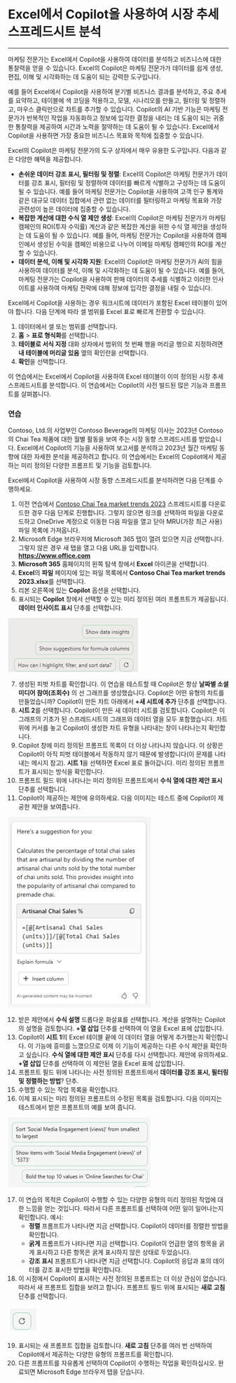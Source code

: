 # Excel에서 Copilot을 사용하여 시장 추세 스프레드시트 분석
---
마케팅 전문가는 Excel에서 Copilot을 사용하여 데이터를 분석하고 비즈니스에 대한 통찰력을 얻을 수 있습니다. Excel의 Copilot은 마케팅 전문가가 데이터를 쉽게 생성, 편집, 이해 및 시각화하는 데 도움이 되는 강력한 도구입니다.

예를 들어 Excel에서 Copilot을 사용하여 분기별 비즈니스 결과를 분석하고, 주요 추세를 요약하고, 테이블에 색 코딩을 적용하고, 모델, 시나리오를 만들고, 필터링 및 정렬하고, 마우스 클릭만으로 차트를 추가할 수 있습니다. Copilot의 AI 기반 기능은 마케팅 전문가가 반복적인 작업을 자동화하고 정보에 입각한 결정을 내리는 데 도움이 되는 귀중한 통찰력을 제공하여 시간과 노력을 절약하는 데 도움이 될 수 있습니다. Excel에서 Copilot을 사용하면 가장 중요한 비즈니스 목표와 목적에 집중할 수 있습니다.

Excel의 Copilot은 마케팅 전문가의 도구 상자에서 매우 유용한 도구입니다. 다음과 같은 다양한 혜택을 제공합니다.

 -  **손쉬운 데이터 강조 표시, 필터링 및 정렬**: Excel의 Copilot은 마케팅 전문가가 데이터를 강조 표시, 필터링 및 정렬하여 데이터를 빠르게 식별하고 구성하는 데 도움이 될 수 있습니다. 예를 들어 마케팅 전문가는 Copilot을 사용하여 고객 인구 통계와 같은 대규모 데이터 집합에서 관련 없는 데이터를 필터링하고 마케팅 목표와 가장 관련성이 높은 데이터에 집중할 수 있습니다.
 -  **복잡한 계산에 대한 수식 열 제안 생성**: Excel의 Copilot은 마케팅 전문가가 마케팅 캠페인의 ROI(투자 수익률) 계산과 같은 복잡한 계산을 위한 수식 열 제안을 생성하는 데 도움이 될 수 있습니다. 예를 들어, 마케팅 전문가는 Copilot을 사용하여 캠페인에서 생성된 수익을 캠페인 비용으로 나누어 이메일 마케팅 캠페인의 ROI를 계산할 수 있습니다.
 -  **데이터 분석, 이해 및 시각화 지원**: Excel의 Copilot은 마케팅 전문가가 AI의 힘을 사용하여 데이터를 분석, 이해 및 시각화하는 데 도움이 될 수 있습니다. 예를 들어, 마케팅 전문가는 Copilot을 사용하여 판매 데이터의 추세를 식별하고 이러한 인사이트를 사용하여 마케팅 전략에 대해 정보에 입각한 결정을 내릴 수 있습니다.

Excel에서 Copilot을 사용하는 경우 워크시트에 데이터가 포함된 Excel 테이블이 있어야 합니다. 다음 단계에 따라 셀 범위를 Excel 표로 빠르게 전환할 수 있습니다.

1.  데이터에서 셀 또는 범위를 선택합니다.
2.  **홈** &gt; **표로 형식화**를 선택합니다.
3.  **테이블로 서식 지정** 대화 상자에서 범위의 첫 번째 행을 머리글 행으로 지정하려면 **내 테이블에 머리글 있음** 옆의 확인란을 선택합니다.
4.  **확인**을 선택합니다.

이 연습에서는 Excel에서 Copilot을 사용하여 Excel 테이블이 이미 정의된 시장 추세 스프레드시트를 분석합니다. 이 연습에서는 Copilot의 사전 빌드된 많은 기능과 프롬프트를 살펴봅니다.<br>

### 연습

Contoso, Ltd.의 사업부인 Contoso Beverage의 마케팅 이사는 2023년 Contoso의 Chai Tea 제품에 대한 월별 활동을 보여 주는 시장 동향 스프레드시트를 받았습니다. Excel에서 Copilot의 기능을 사용하여 보고서를 분석하고 2023년 월간 마케팅 동향에 대한 자세한 분석을 제공하려고 합니다. 이 연습에서는 Excel의 Copilot에서 제공하는 미리 정의된 다양한 프롬프트 및 기능을 검토합니다.

Excel에서 Copilot을 사용하여 시장 동향 스프레드시트를 분석하려면 다음 단계를 수행하세요.

1.  이전 연습에서 [Contoso Chai Tea market trends 2023](https://edxinteractivepage.blob.core.windows.net/ms-4004/Contoso%20Chai%20Tea%20market%20trends%202023.xlsx) 스프레드시트를 다운로드한 경우 다음 단계로 진행합니다. 그렇지 않으면 링크를 선택하여 파일을 다운로드하고 OneDrive 계정으로 이동한 다음 파일을 열고 닫아 MRU(가장 최근 사용) 파일 목록에 가져옵니다.
2.  Microsoft Edge 브라우저에 Microsoft 365 탭이 열려 있으면 지금 선택합니다. 그렇지 않은 경우 새 탭을 열고 다음 URL을 입력합니다. **https://www.office.com** 
3.  **Microsoft 365** 홈페이지의 왼쪽 탐색 창에서 **Excel** 아이콘을 선택합니다.
4.  **Excel**의 **파일** 페이지에 있는 파일 목록에서 **Contoso Chai Tea market trends 2023.xlsx**를 선택합니다.
5.  리본 오른쪽에 있는 **Copilot** 옵션을 선택합니다.
6.  표시되는 **Copilot** 창에서 선택할 수 있는 미리 정의된 여러 프롬프트가 제공됩니다. **데이터 인사이트 표시** 단추를 선택합니다.
    
  ![Copilot 창에 미리 정의된 프롬프트를 보여 주는 스크린샷입니다.](../media/copilot-excel-prompts-fb96f587.png)
    
7.  생성된 피벗 차트를 확인합니다. 이 연습을 테스트할 때 Copilot은 항상 **날짜별 소셜 미디어 참여(조회수)** 의 선 그래프를 생성했습니다. Copilot은 어떤 유형의 차트를 만들었습니까? Copilot이 만든 차트 아래에서 **+새 시트에 추가** 단추를 선택합니다.
8.  **시트 2**를 선택합니다. Copilot이 만든 새 데이터 시트를 검토합니다. Copilot은 이 그래프의 기초가 된 스프레드시트의 그래프와 데이터 열을 모두 포함했습니다. 차트 위에 커서를 놓고 Copilot이 생성한 차트 유형을 나타내는 창이 나타나는지 확인합니다.
9.  Copilot 창에 미리 정의된 프롬프트 목록이 더 이상 나타나지 않습니다. 이 상황은 Copilot이 아직 피벗 테이블에서 작동하지 않기 때문에 발생합니다(이 문제를 나타내는 메시지 참고). **시트 1**을 선택하면 Excel 표로 돌아갑니다. 미리 정의된 프롬프트가 표시되는 방식을 확인합니다.
10. 프롬프트 필드 위에 나타나는 미리 정의된 프롬프트에서 **수식 열에 대한 제안 표시** 단추를 선택합니다.
11. Copilot이 제공하는 제안에 유의하세요. 다음 이미지는 테스트 중에 Copilot이 제공한 제안을 보여줍니다.
    
   ![Artisanal Chai 판매와 관련된 Copilot 제안을 보여주는 스크린샷.](../media/copilot-excel-suggestion-artisanal-63acef26.png)
    
12. 받은 제안에서 **수식 설명** 드롭다운 화살표를 선택합니다. 계산을 설명하는 Copilot의 설명을 검토합니다. **+열 삽입** 단추를 선택하여 이 열을 Excel 표에 삽입합니다.
13. Copilot이 **시트 1**의 Excel 테이블 끝에 이 데이터 열을 어떻게 추가했는지 확인합니다. 이 기능에 흥미를 느꼈으므로 이제 이 기능이 제공하는 다른 수식 제안을 확인하고 싶습니다. **수식 열에 대한 제안 표시** 단추를 다시 선택합니다. 제안에 유의하세요. **+열 삽입** 단추를 선택하여 이 제안된 열을 Excel 표에 삽입합니다.
14. 프롬프트 필드 위에 나타나는 사전 정의된 프롬프트에서 **데이터를 강조 표시, 필터링 및 정렬하는 방법**? 단추.
15. 수행할 수 있는 작업 목록을 확인합니다.
16. 이제 표시되는 미리 정의된 프롬프트의 수정된 목록을 검토합니다. 다음 이미지는 테스트에서 받은 프롬프트의 예를 보여 줍니다.
    
   ![미리 정의된 다양한 데이터 프롬프트(예: 정렬, 굵게 표시 및 특정 항목 표시)를 보여 주는 스크린샷입니다.](../media/copilot-excel-data-prompts-a5b3d933.png)
    
17. 이 연습의 목적은 Copilot이 수행할 수 있는 다양한 유형의 미리 정의된 작업에 대한 느낌을 얻는 것입니다. 따라서 다른 프롬프트를 선택하여 어떤 일이 일어나는지 확인합니다. 예시:
     -  **정렬** 프롬프트가 나타나면 지금 선택합니다. Copilot이 데이터를 정렬한 방법을 확인합니다.
     -  **굵게** 프롬프트가 나타나면 지금 선택합니다. Copilot이 언급한 열의 항목을 굵게 표시하고 다른 항목은 굵게 표시하지 않은 상태로 두었습니다.
     -  **강조 표시** 프롬프트가 나타나면 지금 선택합니다. Copilot의 응답과 표의 데이터를 강조 표시한 방법을 확인합니다.
18. 이 시점에서 Copilot이 표시하는 사전 정의된 프롬프트는 더 이상 관심이 없습니다. 따라서 새 프롬프트 집합을 보려고 합니다. 프롬프트 필드 위에 표시되는 **새로 고침** 단추를 선택합니다.
    
   ![새로 고침 프롬프트 단추를 보여 주는 스크린샷.](../media/copilot-excel-refresh-prompt-icon-3e82c059.png)
    
    
19. 표시되는 새 프롬프트 집합을 검토합니다. **새로 고침** 단추를 여러 번 선택하여 Copilot에서 제공하는 다양한 유형의 프롬프트를 확인합니다.
20. 다른 프롬프트를 자유롭게 선택하여 Copilot이 수행하는 작업을 확인하십시오. 완료되면 Microsoft Edge 브라우저 탭을 닫습니다.
